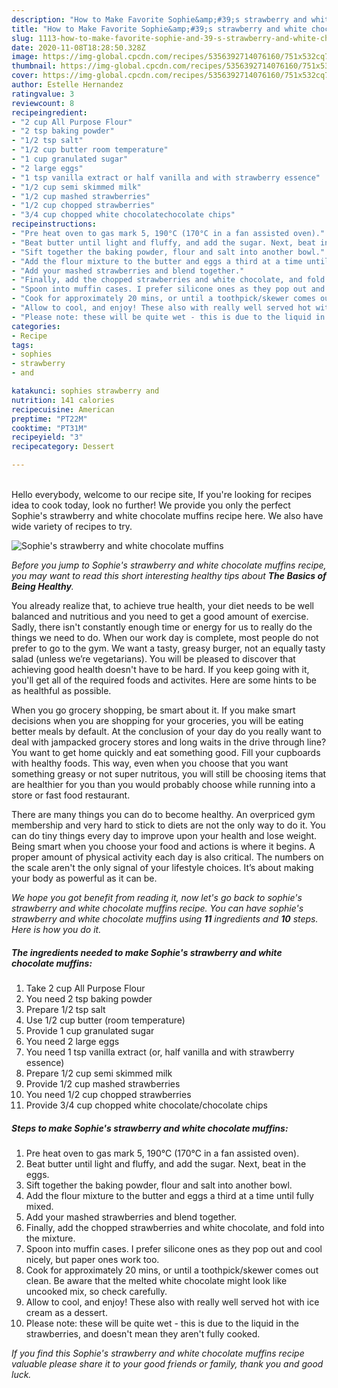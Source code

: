 ```yaml
---
description: "How to Make Favorite Sophie&amp;#39;s strawberry and white chocolate muffins"
title: "How to Make Favorite Sophie&amp;#39;s strawberry and white chocolate muffins"
slug: 1113-how-to-make-favorite-sophie-and-39-s-strawberry-and-white-chocolate-muffins
date: 2020-11-08T18:28:50.328Z
image: https://img-global.cpcdn.com/recipes/5356392714076160/751x532cq70/sophies-strawberry-and-white-chocolate-muffins-recipe-main-photo.jpg
thumbnail: https://img-global.cpcdn.com/recipes/5356392714076160/751x532cq70/sophies-strawberry-and-white-chocolate-muffins-recipe-main-photo.jpg
cover: https://img-global.cpcdn.com/recipes/5356392714076160/751x532cq70/sophies-strawberry-and-white-chocolate-muffins-recipe-main-photo.jpg
author: Estelle Hernandez
ratingvalue: 3
reviewcount: 8
recipeingredient:
- "2 cup All Purpose Flour"
- "2 tsp baking powder"
- "1/2 tsp salt"
- "1/2 cup butter room temperature"
- "1 cup granulated sugar"
- "2 large eggs"
- "1 tsp vanilla extract or half vanilla and with strawberry essence"
- "1/2 cup semi skimmed milk"
- "1/2 cup mashed strawberries"
- "1/2 cup chopped strawberries"
- "3/4 cup chopped white chocolatechocolate chips"
recipeinstructions:
- "Pre heat oven to gas mark 5, 190°C (170°C in a fan assisted oven)."
- "Beat butter until light and fluffy, and add the sugar. Next, beat in the eggs."
- "Sift together the baking powder, flour and salt into another bowl."
- "Add the flour mixture to the butter and eggs a third at a time until fully mixed."
- "Add your mashed strawberries and blend together."
- "Finally, add the chopped strawberries and white chocolate, and fold into the mixture."
- "Spoon into muffin cases. I prefer silicone ones as they pop out and cool nicely, but paper ones work too."
- "Cook for approximately 20 mins, or until a toothpick/skewer comes out clean. Be aware that the melted white chocolate might look like uncooked mix, so check carefully."
- "Allow to cool, and enjoy! These also with really well served hot with ice cream as a dessert."
- "Please note: these will be quite wet - this is due to the liquid in the strawberries, and doesn&#39;t mean they aren&#39;t fully cooked."
categories:
- Recipe
tags:
- sophies
- strawberry
- and

katakunci: sophies strawberry and 
nutrition: 141 calories
recipecuisine: American
preptime: "PT22M"
cooktime: "PT31M"
recipeyield: "3"
recipecategory: Dessert

---
```

<br>
Hello everybody, welcome to our recipe site, If you're looking for recipes idea to cook today, look no further! We provide you only the perfect Sophie&#39;s strawberry and white chocolate muffins recipe here. We also have wide variety of recipes to try.
<br>


![Sophie&#39;s strawberry and white chocolate muffins](https://img-global.cpcdn.com/recipes/5356392714076160/751x532cq70/sophies-strawberry-and-white-chocolate-muffins-recipe-main-photo.jpg)

<i>Before you jump to Sophie&#39;s strawberry and white chocolate muffins recipe, you may want to read this short interesting healthy tips about <strong>The Basics of Being Healthy</strong>.</i>

You already realize that, to achieve true health, your diet needs to be well balanced and nutritious and you need to get a good amount of exercise. Sadly, there isn't constantly enough time or energy for us to really do the things we need to do. When our work day is complete, most people do not prefer to go to the gym. We want a tasty, greasy burger, not an equally tasty salad (unless we’re vegetarians). You will be pleased to discover that achieving good health doesn't have to be hard. If you keep going with it, you'll get all of the required foods and activites. Here are some hints to be as healthful as possible.

When you go grocery shopping, be smart about it. If you make smart decisions when you are shopping for your groceries, you will be eating better meals by default. At the conclusion of your day do you really want to deal with jampacked grocery stores and long waits in the drive through line? You want to get home quickly and eat something good. Fill your cupboards with healthy foods. This way, even when you choose that you want something greasy or not super nutritous, you will still be choosing items that are healthier for you than you would probably choose while running into a store or fast food restaurant.

There are many things you can do to become healthy. An overpriced gym membership and very hard to stick to diets are not the only way to do it. You can do tiny things every day to improve upon your health and lose weight. Being smart when you choose your food and actions is where it begins. A proper amount of physical activity each day is also critical. The numbers on the scale aren't the only signal of your lifestyle choices. It’s about making your body as powerful as it can be. 


<i>We hope you got benefit from reading it, now let's go back to sophie&#39;s strawberry and white chocolate muffins recipe. You can have sophie&#39;s strawberry and white chocolate muffins using <strong>11</strong> ingredients and <strong>10</strong> steps. Here is how you do it.
</i>

##### The ingredients needed to make Sophie&#39;s strawberry and white chocolate muffins:

1. Take 2 cup All Purpose Flour
1. You need 2 tsp baking powder
1. Prepare 1/2 tsp salt
1. Use 1/2 cup butter (room temperature)
1. Provide 1 cup granulated sugar
1. You need 2 large eggs
1. You need 1 tsp vanilla extract (or, half vanilla and with strawberry essence)
1. Prepare 1/2 cup semi skimmed milk
1. Provide 1/2 cup mashed strawberries
1. You need 1/2 cup chopped strawberries
1. Provide 3/4 cup chopped white chocolate/chocolate chips


##### Steps to make Sophie&#39;s strawberry and white chocolate muffins:

1. Pre heat oven to gas mark 5, 190°C (170°C in a fan assisted oven).
1. Beat butter until light and fluffy, and add the sugar. Next, beat in the eggs.
1. Sift together the baking powder, flour and salt into another bowl.
1. Add the flour mixture to the butter and eggs a third at a time until fully mixed.
1. Add your mashed strawberries and blend together.
1. Finally, add the chopped strawberries and white chocolate, and fold into the mixture.
1. Spoon into muffin cases. I prefer silicone ones as they pop out and cool nicely, but paper ones work too.
1. Cook for approximately 20 mins, or until a toothpick/skewer comes out clean. Be aware that the melted white chocolate might look like uncooked mix, so check carefully.
1. Allow to cool, and enjoy! These also with really well served hot with ice cream as a dessert.
1. Please note: these will be quite wet - this is due to the liquid in the strawberries, and doesn&#39;t mean they aren&#39;t fully cooked.


<i>If you find this Sophie&#39;s strawberry and white chocolate muffins recipe valuable please share it to your good friends or family, thank you and good luck.</i>
